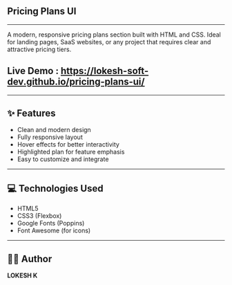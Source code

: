 ## Pricing Plans UI
---
A modern, responsive pricing plans section built with HTML and CSS. 
Ideal for landing pages, SaaS websites, or any project that requires clear and attractive pricing tiers.

## Live Demo : https://lokesh-soft-dev.github.io/pricing-plans-ui/
---
## ✨ Features

- Clean and modern design
- Fully responsive layout
- Hover effects for better interactivity
- Highlighted plan for feature emphasis
- Easy to customize and integrate
---
## 💻 Technologies Used

- HTML5
- CSS3 (Flexbox)
- Google Fonts (Poppins)
- Font Awesome (for icons)
---
## 🧑‍💻 Author

**LOKESH K**
